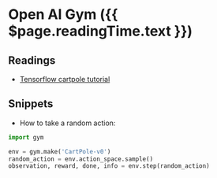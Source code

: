 # Open AI Gym ({{ $page.readingTime.text }})

## Readings

- [Tensorflow cartpole tutorial](https://blog.tensorflow.org/2018/07/deep-reinforcement-learning-keras-eager-execution.html)

## Snippets

- How to take a random action:

```python
import gym

env = gym.make('CartPole-v0')
random_action = env.action_space.sample()
observation, reward, done, info = env.step(random_action)
```

<Disqus/>

